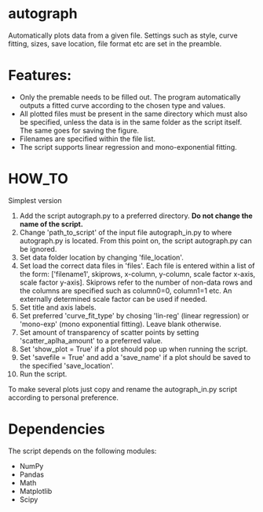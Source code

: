 # autograph
Automatically plots data from a given file. Settings such as style, curve fitting, sizes, save location, file format etc are set in the preamble.


# Features:
- Only the premable needs to be filled out. The program automatically outputs a fitted curve according to the chosen type and values.
- All plotted files must be present in the same directory which must also be specified, unless the data is in the same folder as the script itself. The same goes for saving the figure.
- Filenames are specified within the file list.
- The script supports linear regression and mono-exponential fitting.

# HOW_TO
Simplest version
1. Add the script autograph.py to a preferred directory. **Do not change the name of the script.**
2. Change 'path_to_script' of the input file autograph_in.py to where autograph.py is located. From this point on, the script autograph.py can be ignored.
3. Set data folder location by changing 'file_location'.
4. Set load the correct data files in 'files'. Each file is entered within a list of the form: ['filename1', skiprows, x-column, y-column, scale factor x-axis, scale factor y-axis]. Skiprows refer to the number of non-data rows and the columns are specified such as column0=0, column1=1 etc. An externally determined scale factor can be used if needed.
5.  Set title and axis labels.
6.  Set preferred 'curve_fit_type' by chosing 'lin-reg' (linear regression) or 'mono-exp' (mono exponential fitting). Leave blank otherwise.
7.  Set amount of transparency of scatter points by setting 'scatter_aplha_amount' to a preferred value. 
8.  Set 'show_plot = True' if a plot should pop up when running the script.
9.  Set 'savefile = True' and add a 'save_name' if a plot should be saved to the specified 'save_location'.
10.  Run the script.

To make several plots just copy and rename the autograph_in.py script according to personal preference.

# Dependencies
The script depends on the following modules:
- NumPy
- Pandas
- Math
- Matplotlib
- Scipy
